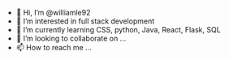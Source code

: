 - 👋 Hi, I’m @williamle92
- 👀 I’m interested in full stack development
- 🌱 I’m currently learning CSS, python, Java, React, Flask, SQL
- 💞️ I’m looking to collaborate on ...
- 📫 How to reach me ...

<!---
williamle92/williamle92 is a ✨ special ✨ repository because its `README.md` (this file) appears on your GitHub profile.
You can click the Preview link to take a look at your changes.
--->
